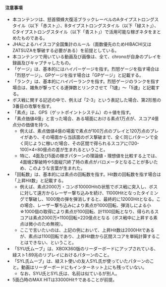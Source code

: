 #### 注意事項
- 本コンテンツは、怒首領蜂大復活ブラックレーベルのAタイプストロングスタイル（以下「赤スト」）、Bタイプストロングスタイル（以下「緑スト」）、Cタイプストロングスタイル（以下「青スト」）で活用可能な稼ぎネタをまとめたものである。
- JHAによるハイスコア全国集計のルール（面数優先のためHIBACHI又はZATSUZAを撃破する必要がある）を前提としている。
- 本コンテンツで用いている動画及び画像は、全て、chronoが自身のプレイを録画及びキャプチャしたもの。
- 「ゲージ」は、基本的にはハイパーゲージを指す。烈怒ゲージを指す場合は「烈怒ゲージ」、GPゲージを指す場合は「GPゲージ」と記載する。
- 「ランク」は、基本的にハイパーランクを指す。烈怒ゲージのランクを指す場合は、雑魚が撃ってくる連弾数とリンクさせて「1速」～「5速」と記載する。
- ボス戦に関する記述の中で、例えば「2-3」という表記した場合、第2形態の3番目の攻撃を指す。
- 「素点」は、GPS（ゲットポイントシステム）の＋値を指す。
- 「素点価値4億」と言った場合、ある場面における素点1万点が、スコア4億点分の価値を持つ。
	- 例えば、素点価値4億の場面で素点が100万点のプレイと120万点のプレイがあり、その場面から当該面のボス撃破まで、全く同じパターンで全く同じように稼いだ場合、その区間で得られるスコアに(120-100)×4=80億点の差が生まれるということ。
	- 特に、4面及び5面の稼ぎパターンの理論値・理想値を比較する上では、4面蛾2撃破時や5面縦穴終了時の素点がバロメータとなることが多いため、このような言葉が生まれた。
- 「回転数」は、基本的には素点の回転数を指す。Hit数の回転数を指す場合は「上昇Hit数」と記載する。
	- 例えば、素点2000万・コンボ10000Hitの状態でボス戦に突入し、ボスに対して遠方からレーザー撃ち込みを続け、11000Hitとなったタイミングで撃破し、1000発の弾を弾消しすると、最終的に12000Hitとなる。この場合、レーザー撃ち込みにより素点が1000回転、弾消しによる小☆1000個の取得により素点が100回転、計1100回転となり、得られるスコアは素点2000万×1100回転=220億点となる（ボス戦中に上昇する素点は微小のため無視）。
	- ここで言いたいのは、上記の例において、上昇Hit数は2000Hitであるが、素点は1100回転であり、上昇Hit数から区間スコアを単純計算することはできない、ということ。
- 「SYU氏ムーブ」は、XBOX360版のリーダーボードにアップされている、緑スト1.69兆のリプレイにおけるパターンのこと。
- 「SYL氏ムーブ」は、緑スト使いの友人SYL氏が使っていたパターンのこと。動画はリーダーボードにもインターネット上にも残っていない。
	- なお、SYU氏とSYL氏は、名前は似ているが別人。
- 5面凸時のMAX HITは33000Hit↑であることが前提。
